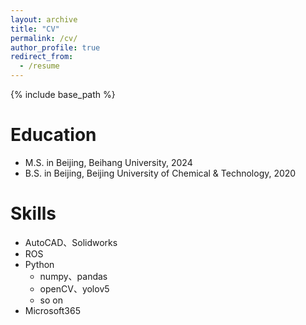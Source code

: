 ```yaml
---
layout: archive
title: "CV"
permalink: /cv/
author_profile: true
redirect_from:
  - /resume
---
```


{% include base_path %}

Education
======
* M.S. in Beijing, Beihang University, 2024
* B.S. in Beijing, Beijing University of Chemical & Technology, 2020

Skills
======
* AutoCAD、Solidworks
* ROS
* Python
  * numpy、pandas
  * openCV、yolov5
  * so on
* Microsoft365
  

  

